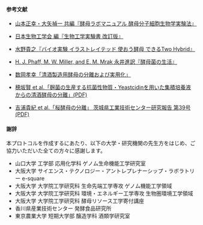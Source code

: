 #### 参考文献

- [山本正幸・大矢禎一 共編『酵母ラボマニュアル 酵母分子細胞生物学実験法』](http://ci.nii.ac.jp/ncid/BB03157906)


- [日本生物工学会 編『生物工学実験書 改訂版』](http://www.sbj.or.jp/pub/pub_experiment.html)

- [水野貴之『バイオ実験 イラストレイテッド 使おう酵母 できるTwo Hybrid』](https://gakken-mesh.jp/book/detail/9784879622655.html)

- [H. J. Phaff, M. W. Miller, and E. M. Mrak 永井進訳『酵母菌の生活』](http://ci.nii.ac.jp/naid/110002777548)

- [数岡孝幸「清酒製造用酵母の分離および実用化」](http://ci.nii.ac.jp/naid/40020484553)

- [穂坂賢 et al.「麹菌の生産する抗菌性物質・Yeastcidinを用いた集積培養液からの清酒酵母の分離」(PDF)](https://www.jstage.jst.go.jp/article/jbrewsocjapan1988/94/12/94_12_998/_pdf)


- [吉浦貴紀 et al.「桜酵母の分離」 茨城県工業技術センター研究報告 第39号 (PDF)](http://www.kougise.pref.ibaraki.jp/periodical/reseach/39/vol39-17.pdf)

#### 謝辞
本プロトコルを作成するにあたり、以下の大学・研究機関の先生方をはじめ、ご協力いただいた全ての方々に感謝します。


- 山口大学 工学部 応用化学科 ゲノム生命機能工学研究室
- 大阪大学 サイエンス・テクノロジー・アントレプレナーシップ・ラボラトリー e-square
- 大阪大学 大学院工学研究科 生命先端工学専攻 ゲノム機能工学領域
- 大阪大学 大学院工学研究科 環境・エネルギー工学専攻 生物圏環境工学領域
- 大阪大学 大学院工学研究科 酵母リソース工学寄付講座
- 香川県産業技術センター 発酵食品研究所
- 東京農業大学 短期大学部 醸造学科 酒類学研究室
